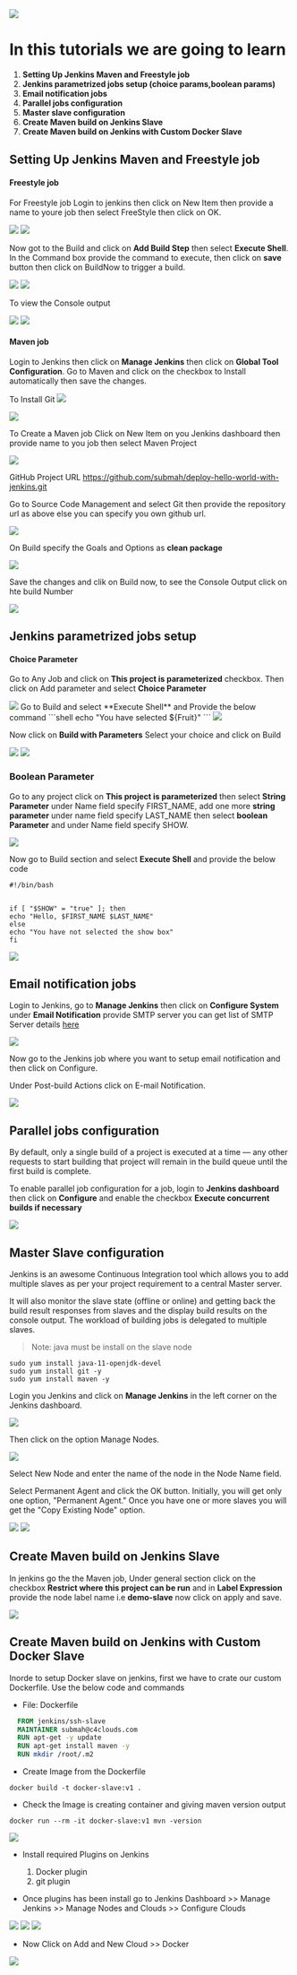 
<img src="../images/c4logo.png">

# In this tutorials we are going to learn
  1. **Setting Up Jenkins Maven and Freestyle job**
  2. **Jenkins parametrized jobs setup (choice params,boolean params)**
  3. **Email notification jobs**
  4. **Parallel jobs configuration**
  5. **Master slave configuration**
  6. **Create Maven build on Jenkins Slave**
  7. **Create Maven build on Jenkins with Custom Docker Slave**


  ## Setting Up Jenkins Maven and Freestyle job

  #### Freestyle job
  For Freestyle job Login to jenkins then click on New Item then provide a name to youre job then select FreeStyle then click on OK.

  <img src="../images/Jenkins-New-Item.PNG">

  <img src="../images/Jenkins-Dev.PNG">

  Now got to the Build and click on **Add Build Step** then select **Execute Shell**. In the Command box provide the command to execute, then click on **save** button then click on BuildNow to trigger a build.

  <img src="../images/Jenkins-FreeStyle-Job.PNG">

  <img src="../images/Jenkins-FreeStyle-Job-BuildNow.PNG">

  To view the Console output

  <img src="../images/Jenkins-FreeStyle-Job-Log.PNG">

  <img src="../images/Jenkins-FreeStyle-Job-ConsoleOutput.PNG"> 
  
  #### Maven job
  Login to Jenkins then click on **Manage Jenkins** then click on **Global Tool Configuration**. Go to Maven and click on the checkbox to Install automatically then save the changes.
  
  To Install Git 
  <img src="../images/Jenkins-Maven-Git-Installation.PNG">
  
  <img src="../images/Jenkins-Maven-Installation.PNG">

  To Create a Maven job Click on New Item on you Jenkins dashboard then provide name to you job then select Maven Project

  <img src="../images/Jenkins-Maven-Job.PNG">

  GitHub Project URL https://github.com/submah/deploy-hello-world-with-jenkins.git
 
  Go to Source Code Management and select Git then provide the repository url as above else you can specify you own github url.
  
  <img src="../Jenkins-Maven-Git.PNG">
  
  On Build specify the Goals and Options as **clean package**

  <img src="../images/Jenkins-Maven-Build.PNG">
 
  Save the changes and clik on Build now, to see the Console Output click on hte build Number

  <img src="../images/Jenkins-Maven-Build-Console-Outpu.PNG">

  ## Jenkins parametrized jobs setup
  #### Choice Parameter
 Go to Any Job and click on **This project is parameterized** checkbox. Then click on Add parameter and select **Choice Parameter**
 
 <img src="../images/Jenkins-Choice-Parameter.PNG">
 Go to Build and select **Execute Shell** and Provide the below command 
 ```shell
 echo "You have selected ${Fruit}"
 ```
 <img src="../images/Jenkins-Choice-Parameter-Build.PNG">

 Now click on **Build with Parameters** Select your choice and click on Build

 <img src="../images/Jenkins-Choice-Parameter-Build-Job.PNG">

 <img src="../images/Jenkins-Choice-Parameter-Build-Job-Output.PNG">

### Boolean Parameter
Go to any project click on **This project is parameterized** then select **String Parameter** under Name field specify FIRST_NAME, add one more **string parameter** under name field specify LAST_NAME then select **boolean Parameter** and under Name field specify SHOW.

<img src="../images/Jenkins-boolean-Parameter.PNG">

Now go to Build section and select **Execute Shell** and provide the below code
```shell
#!/bin/bash
 

if [ "$SHOW" = "true" ]; then
echo "Hello, $FIRST_NAME $LAST_NAME"
else
echo "You have not selected the show box"
fi
```
<img src="../images/Jenkins-boolean-Parameter-Build.PNG">

## Email notification jobs
Login to Jenkins, go to **Manage Jenkins** then click on **Configure System** under **Email Notification** provide SMTP server
you can get list of SMTP Server details [here](https://www.arclab.com/en/kb/email/list-of-smtp-and-pop3-servers-mailserver-list.html)

<img src="../images/Jenkins-Email-Notification.png">

Now go to the Jenkins job where you want to setup email notification and then click on Configure.

Under Post-build Actions click on E-mail Notification.

<img src="../images/Jenkins-Email-PostBuild.png">


## Parallel jobs configuration
By default, only a single build of a project is executed at a time — any other requests to start building that project will remain in the build queue until the first build is complete.

To enable parallel job configuration for a job, login to **Jenkins dashboard** then click on **Configure**  and enable the checkbox **Execute concurrent builds if necessary**

<img src="../images/Jenkins-Parallel-Job.PNG">

## Master Slave configuration
Jenkins is an awesome Continuous Integration tool which allows you to add multiple slaves as per your project requirement to a central Master server.

It will also monitor the slave state (offline or online) and getting back the build result responses from slaves and the display build results on the console output. The workload of building jobs is delegated to multiple slaves.

> Note: java must be install on the slave node
```code
sudo yum install java-11-openjdk-devel
sudo yum install git -y
sudo yum install maven -y
```

Login you Jenkins and click on **Manage Jenkins** in the left corner on the Jenkins dashboard.

<img src="../images/Manage-Jenkins.png">

Then click on the option Manage Nodes.

<img src="../images/Jenkins-Manage-Nodes.PNG">

Select New Node and enter the name of the node in the Node Name field.

Select Permanent Agent and click the OK button. Initially, you will get only one option, "Permanent Agent." Once you have one or more slaves you will get the "Copy Existing Node" option.

<img src="../images/Jenkins-Slave-Permanent-Agent.PNG">

<img src="../images/Jenkins-Slave-Configuration.PNG">

## Create Maven build on Jenkins Slave
In jenkins go the the Maven job, Under general section click on the checkbox **Restrict where this project can be run** and in **Label Expression** provide the node label name i.e **demo-slave** now click on apply and save.

<img src="../images/Jenkins-Slave-Maven-Build.PNG">

## Create Maven build on Jenkins with Custom Docker Slave
Inorde to setup Docker slave on jenkins, first we have to crate our custom Dockerfile. Use the below code and commands

  * File: Dockerfile

```Dockerfile    
  FROM jenkins/ssh-slave    
  MAINTAINER submah@c4clouds.com    
  RUN apt-get -y update    
  RUN apt-get install maven -y    
  RUN mkdir /root/.m2    
```    

  * Create Image from the Dockerfile

```
docker build -t docker-slave:v1 .

```

  * Check the Image is creating container and giving maven version output 

```
docker run --rm -it docker-slave:v1 mvn -version

```

<img src="../images/docker-mvn-version.PNG">

  * Install required Plugins on Jenkins 
    1. Docker plugin
    2. git plugin

  * Once plugins has been install go to 
  Jenkins Dashboard >> Manage Jenkins >> Manage Nodes and Clouds >> Configure Clouds

<img src="../images/Manage-Jenkins.png">  

<img src="../images/manage-nodes-and-clouds.png">  

<img src="../images/configure-clouds.png"> 

  * Now Click on Add and New Cloud >> Docker

<img src="../images/container-slave.PNG">  






